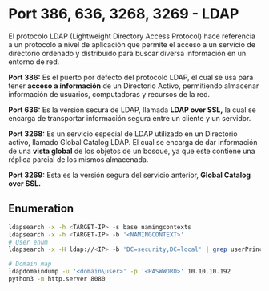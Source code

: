 # Port 386, 636, 3268, 3269 - LDAP

El protocolo LDAP (Lightweight Directory Access Protocol) hace referencia a un protocolo a nivel de aplicación que permite el acceso a un servicio de directorio ordenado y distribuido para buscar diversa información en un entorno de red.&#x20;

**Port 386:** Es el puerto por defecto del protocolo LDAP, el cual se usa para tener **acceso a información** de un Directorio Activo, permitiendo almacenar información de usuarios, computadoras y recursos de la red.

**Port 636:** Es la versión secura de LDAP, llamada **LDAP over SSL,** la cual se encarga de transportar información segura entre un cliente y un servidor.

**Port 3268:** Es un servicio especial de LDAP utilizado en un Directorio activo, llamado Global Catalog LDAP. El cual se encarga de dar información de una **vista global** de los objetos de un bosque, ya que este contiene una réplica parcial de los mismos almacenada.

**Port 3269:** Esta es la versión segura del servicio anterior, **Global Catalog over SSL.**



## Enumeration

```bash
ldapsearch -x -h <TARGET-IP> -s base namingcontexts
ldapsearch -x -h <TARGET-IP> -b '<NAMINGCONTEXT>'
# User enum
ldapsearch -x -H ldap://<IP> -b 'DC=security,DC=local' | grep userPrincipalName | awk '{print $2}'

# Domain map
ldapdomaindump -u '<domain\user>' -p '<PASWWORD>' 10.10.10.192
python3 -m http.server 8080
```

